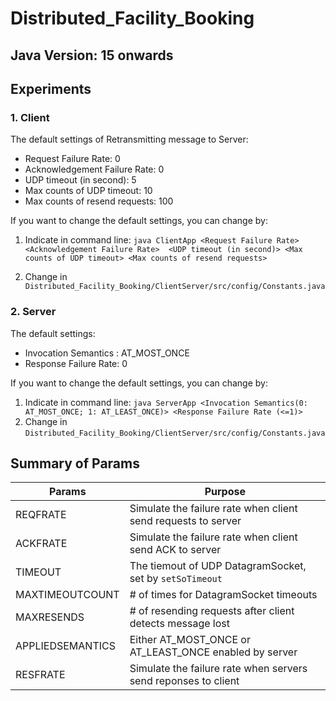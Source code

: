 # Distributed_Facility_Booking

## Java Version: 15 onwards

## Experiments

### 1. Client
The default settings of Retransmitting message to Server:
 * Request Failure Rate: 0
 * Acknowledgement Failure Rate: 0
 * UDP timeout (in second): 5
 * Max counts of UDP timeout: 10
 * Max counts of resend requests: 100

If you want to change the default settings, you can change by:
1. Indicate in command line: `java ClientApp <Request Failure Rate> <Acknowledgement Failure Rate> 
   <UDP timeout (in second)> <Max counts of UDP timeout> <Max counts of resend requests>`
   
2. Change in `Distributed_Facility_Booking/ClientServer/src/config/Constants.java`

### 2. Server
The default settings:
* Invocation Semantics : AT_MOST_ONCE
* Response Failure Rate: 0

If you want to change the default settings, you can change by:
1. Indicate in command line: `java ServerApp <Invocation Semantics(0: AT_MOST_ONCE; 1: AT_LEAST_ONCE)> <Response Failure Rate (<=1)>`
2. Change in `Distributed_Facility_Booking/ClientServer/src/config/Constants.java`

## Summary of Params

Params | Purpose
-------|---------
REQFRATE | Simulate the failure rate when client send requests to server 
ACKFRATE | Simulate the failure rate when client send ACK to server 
TIMEOUT | The tiemout of UDP DatagramSocket, set by `setSoTimeout`  
MAXTIMEOUTCOUNT | # of times for DatagramSocket timeouts 
MAXRESENDS | # of resending requests after client detects message lost 
APPLIEDSEMANTICS | Either AT_MOST_ONCE or AT_LEAST_ONCE enabled by server
RESFRATE | Simulate the failure rate when servers send reponses to client 
